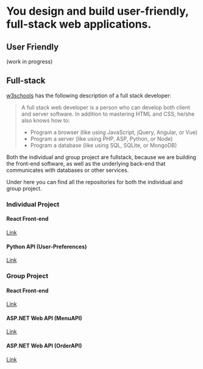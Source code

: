 # You design and build user-friendly, full-stack web applications.

## User Friendly
(work in progress)

## Full-stack
[w3schools](https://www.w3schools.com/whatis/whatis_fullstack.asp) has the following description of a full stack developer:

>A full stack web developer is a person who can develop both client and server software.
>In addition to mastering HTML and CSS, he/she also knows how to:
>- Program a browser (like using JavaScript, jQuery, Angular, or Vue)
>- Program a server (like using PHP, ASP, Python, or Node)
>- Program a database (like using SQL, SQLite, or MongoDB)

Both the individual and group project are fullstack, because we are building the front-end software, as well as the underlying back-end that communicates with databases or other services.

Under here you can find all the repositories for both the individual and group project.

### Individual Project
#### React Front-end
[Link](https://github.com/IPS3-DB04-Teun-Mos-Lukas-Jansen/Dashboard-Front-End)
#### Python API (User-Preferences)
[Link](https://github.com/IPS3-DB04-Teun-Mos-Lukas-Jansen/User-Preferences-API)

### Group Project
#### React Front-end
[Link](https://github.com/Modus-1/customer-frontend)
#### ASP.NET Web API (MenuAPI)
[Link](https://github.com/Modus-1/menu-api)
#### ASP.NET Web API (OrderAPI)
[Link](https://github.com/Modus-1/order-api)
